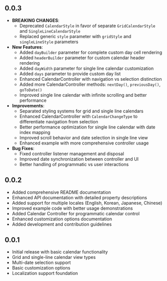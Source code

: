 ## 0.0.3

* **BREAKING CHANGES**: 
  - Deprecated `CalendarStyle` in favor of separate `GridCalendarStyle` and `SingleLineCalendarStyle`
  - Replaced generic `style` parameter with `gridStyle` and `singleLineStyle` parameters
* **New Features**:
  - Added `dayBuilder` parameter for complete custom day cell rendering
  - Added `headerBuilder` parameter for custom calendar header rendering
  - Added `dayWidth` parameter for single line calendar customization
  - Added `days` parameter to provide custom day list
  - Enhanced CalendarController with navigation vs selection distinction
  - Added more CalendarController methods: `nextDay()`, `previousDay()`, `goToDate()`
  - Improved single line calendar with infinite scrolling and better performance
* **Improvements**:
  - Separated styling systems for grid and single line calendars
  - Enhanced CalendarController with `CalendarChangeType` to differentiate navigation from selection
  - Better performance optimization for single line calendar with date index mapping
  - Improved scroll behavior and date selection in single line view
  - Enhanced example with more comprehensive controller usage
* **Bug Fixes**:
  - Fixed controller listener management and disposal
  - Improved date synchronization between controller and UI
  - Better handling of programmatic vs user interactions

## 0.0.2

* Added comprehensive README documentation
* Enhanced API documentation with detailed property descriptions
* Added support for multiple locales (English, Korean, Japanese, Chinese)
* Improved example code with better usage demonstrations
* Added Calendar Controller for programmatic calendar control
* Enhanced customization options documentation
* Added development and contribution guidelines

## 0.0.1

* Initial release with basic calendar functionality
* Grid and single-line calendar view types
* Multi-date selection support
* Basic customization options
* Localization support foundation
